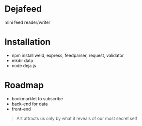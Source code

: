 Dejafeed
========

mini feed reader/writer

Installation
============

  * npm install weld, express, feedparser, request, validator
  * mkdir data
  * node deja.js

Roadmap
============

  * bookmarklet to subscribe
  * back-end for data
  * front-end





> Art attracts us
> only by what it reveals
> of our most secret self
